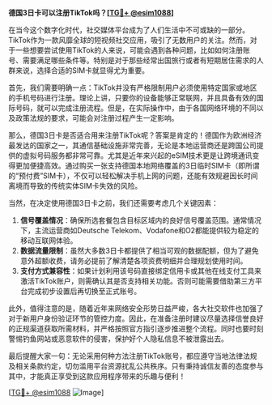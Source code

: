**德国3日卡可以注册TikTok吗？[[TG💪+ @esim1088](https://t.me/s/esim1088)]**

在当今这个数字化时代，社交媒体平台成为了人们生活中不可或缺的一部分。TikTok作为一款风靡全球的短视频社交应用，吸引了无数用户的关注。然而，对于一些想要尝试使用TikTok的人来说，可能会遇到各种问题，比如如何注册账号、需要满足哪些条件等。特别是对于那些经常出国旅行或者有短期居住需求的人群来说，选择合适的SIM卡就显得尤为重要。

首先，我们需要明确一点：TikTok并没有严格限制用户必须使用特定国家或地区的手机号码进行注册。理论上讲，只要你的设备能够正常联网，并且具备有效的国际号码，就可以完成注册流程。但是，在实际操作中，由于各国网络环境的不同以及政策法规的要求，可能会对注册过程产生一定影响。

那么，德国3日卡是否适合用来注册TikTok呢？答案是肯定的！德国作为欧洲经济最发达的国家之一，其通信基础设施非常完善，无论是本地运营商还是跨国公司提供的虚拟号码服务都非常可靠。尤其是近年来兴起的eSIM技术更是让跨境通讯变得更加便捷高效。通过购买一张支持德国本地网络覆盖的3日临时SIM卡（即所谓的“预付费”SIM卡），不仅可以轻松解决手机上网的问题，还能有效规避因长时间离境而导致的传统实体SIM卡失效的风险。

当然，在决定使用德国3日卡之前，我们还需要考虑几个关键因素：

1. **信号覆盖情况**：确保所选套餐包含目标区域内的良好信号覆盖范围。通常情况下，主流运营商如Deutsche Telekom、Vodafone和O2都能提供较为稳定的移动互联网体验。
2. **数据流量限制**：虽然大多数3日卡都提供了相当可观的数据配额，但为了避免意外超额收费，请务必提前了解清楚各项资费明细并合理规划使用时间。
3. **支付方式兼容性**：如果计划利用该号码直接绑定信用卡或其他在线支付工具来激活TikTok账户，则需确认其是否支持相关功能。否则可能需要借助第三方平台完成初步设置后再切换至正式账号。

此外，值得注意的是，随着近年来网络安全形势日益严峻，各大社交软件也加强了对于新用户身份验证环节的管控力度。因此，在准备注册时建议尽量选择信誉良好的正规渠道获取所需材料，并严格按照官方指引逐步推进整个流程。同时也要时刻警惕钓鱼网站或恶意软件的侵害，保护好个人隐私信息不被泄露出去。

最后提醒大家一句：无论采用何种方法注册TikTok账号，都应遵守当地法律法规及相关条款约定，切勿滥用平台资源扰乱公共秩序。只有秉持诚信友善的态度参与其中，才能真正享受到这款应用程序带来的乐趣与便利！

[[TG💪+ @esim1088](https://t.me/s/esim1088) ![Image](https://i.postimg.cc/4NQfJmqS/Snipaste-2025-05-13-00-14-12.png)]